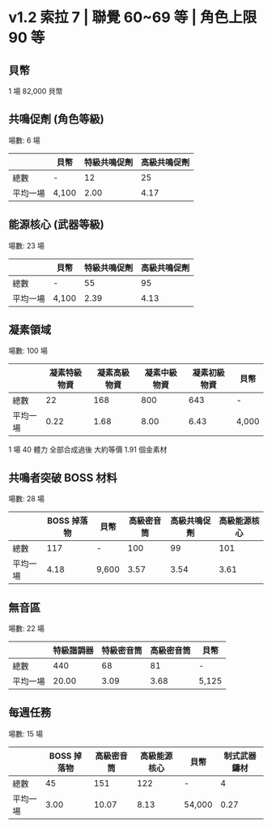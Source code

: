 # v1.2 索拉 7 | 聯覺 60~69 等 | 角色上限 90 等

## 貝幣

1 場 82,000 貝幣

## 共鳴促劑 (角色等級)

場數: 6 場

|          | 貝幣  | 特級共鳴促劑 | 高級共鳴促劑 |
| -------- | ----- | ------------ | ------------ |
| 總數     | -     | 12           | 25           |
| 平均一場 | 4,100 | 2.00         | 4.17         |

## 能源核心 (武器等級)

場數: 23 場

|          | 貝幣  | 特級共鳴促劑 | 高級共鳴促劑 |
| -------- | ----- | ------------ | ------------ |
| 總數     | -     | 55           | 95           |
| 平均一場 | 4,100 | 2.39         | 4.13         |

## 凝素領域

場數: 100 場

|          | 凝素特級物資 | 凝素高級物資 | 凝素中級物資 | 凝素初級物資 | 貝幣  |
| -------- | ------------ | ------------ | ------------ | ------------ | ----- |
| 總數     | 22           | 168          | 800          | 643          | -     |
| 平均一場 | 0.22         | 1.68         | 8.00         | 6.43         | 4,000 |

1 場 40 體力 全部合成過後 大約等價 1.91 個金素材

## 共鳴者突破 BOSS 材料

場數: 28 場

|          | BOSS 掉落物 | 貝幣  | 高級密音筒 | 高級共鳴促劑 | 高級能源核心 |
| -------- | ----------- | ----- | ---------- | ------------ | ------------ |
| 總數     | 117         | -     | 100        | 99           | 101          |
| 平均一場 | 4.18        | 9,600 | 3.57       | 3.54         | 3.61         |

## 無音區

場數: 22 場

|          | 特級諧調器 | 特級密音筒 | 高級密音筒 | 貝幣  |
| -------- | ---------- | ---------- | ---------- | ----- |
| 總數     | 440        | 68         | 81         | -     |
| 平均一場 | 20.00      | 3.09       | 3.68       | 5,125 |

## 每週任務

場數: 15 場

|          | BOSS 掉落物 | 高級密音筒 | 高級能源核心 | 貝幣   | 制式武器鑄材 |
| -------- | ----------- | ---------- | ------------ | ------ | ------------ |
| 總數     | 45          | 151        | 122          | -      | 4            |
| 平均一場 | 3.00        | 10.07      | 8.13         | 54,000 | 0.27         |
